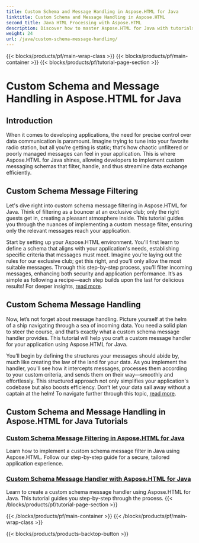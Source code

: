 ```yaml
---
title: Custom Schema and Message Handling in Aspose.HTML for Java
linktitle: Custom Schema and Message Handling in Aspose.HTML
second_title: Java HTML Processing with Aspose.HTML
description: Discover how to master Aspose.HTML for Java with tutorials on custom schema message filtering and handling. Start building tailored applications.
weight: 24
url: /java/custom-schema-message-handling/
---
```


{{< blocks/products/pf/main-wrap-class >}}
{{< blocks/products/pf/main-container >}}
{{< blocks/products/pf/tutorial-page-section >}}

# Custom Schema and Message Handling in Aspose.HTML for Java

## Introduction

When it comes to developing applications, the need for precise control over data communication is paramount. Imagine trying to tune into your favorite radio station, but all you’re getting is static; that’s how chaotic unfiltered or poorly managed messages can feel in your application. This is where Aspose.HTML for Java shines, allowing developers to implement custom messaging schemas that filter, handle, and thus streamline data exchange efficiently.

## Custom Schema Message Filtering

Let's dive right into custom schema message filtering in Aspose.HTML for Java. Think of filtering as a bouncer at an exclusive club; only the right guests get in, creating a pleasant atmosphere inside. This tutorial guides you through the nuances of implementing a custom message filter, ensuring only the relevant messages reach your application.

Start by setting up your Aspose.HTML environment. You'll first learn to define a schema that aligns with your application's needs, establishing specific criteria that messages must meet. Imagine you’re laying out the rules for our exclusive club; get this right, and you’ll only allow the most suitable messages. Through this step-by-step process, you’ll filter incoming messages, enhancing both security and application performance. It’s as simple as following a recipe—each step builds upon the last for delicious results! For deeper insights, [read more](./custom-schema-message-filter/).

## Custom Schema Message Handling

Now, let’s not forget about message handling. Picture yourself at the helm of a ship navigating through a sea of incoming data. You need a solid plan to steer the course, and that’s exactly what a custom schema message handler provides. This tutorial will help you craft a custom message handler for your application using Aspose.HTML for Java.

You’ll begin by defining the structures your messages should abide by, much like creating the law of the land for your data. As you implement the handler, you'll see how it intercepts messages, processes them according to your custom criteria, and sends them on their way—smoothly and effortlessly. This structured approach not only simplifies your application's codebase but also boosts efficiency. Don’t let your data sail away without a captain at the helm! To navigate further through this topic, [read more](./custom-schema-message-handler/).

## Custom Schema and Message Handling in Aspose.HTML for Java Tutorials
### [Custom Schema Message Filtering in Aspose.HTML for Java](./custom-schema-message-filter/)
Learn how to implement a custom schema message filter in Java using Aspose.HTML. Follow our step-by-step guide for a secure, tailored application experience.
### [Custom Schema Message Handler with Aspose.HTML for Java](./custom-schema-message-handler/)
Learn to create a custom schema message handler using Aspose.HTML for Java. This tutorial guides you step-by-step through the process.
{{< /blocks/products/pf/tutorial-page-section >}}

{{< /blocks/products/pf/main-container >}}
{{< /blocks/products/pf/main-wrap-class >}}

{{< blocks/products/products-backtop-button >}}
